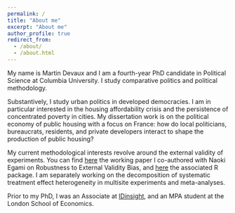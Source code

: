 ```yaml
---
permalink: /
title: "About me"
excerpt: "About me"
author_profile: true
redirect_from: 
  - /about/
  - /about.html
---
```


My name is Martin Devaux and I am a fourth-year PhD candidate in Political Science at Columbia University. I study comparative politics and political methodology.

Substantively, I study urban politics in developed democracies. I am in particular interested in the housing affordability crisis and the persistence of concentrated poverty in cities. My dissertation work is on the political economy of public housing with a focus on France: how do local politicians, bureaucrats, residents, and private developers interact to shape the production of public housing?

My current methodological interests revolve around the external validity of experiments. You can find <a href="https://naokiegami.com/paper/external_robust.pdf" target="_blank">here</a> the working paper I co-authored with Naoki Egami on Robustness to External Validity Bias, and <a href="https://github.com/naoki-egami/exr" target="_blank">here</a> the associated R package. I am separately working on the decomposition of systematic treatment effect heterogeneity in multisite experiments and meta-analyses.

Prior to my PhD, I was an Associate at <a href="https://www.idinsight.org/" target="_blank">IDinsight</a>, and an MPA student at the London School of Economics.
